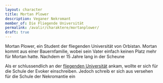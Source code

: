 ```yaml
---
layout: character
title: Mortan Plower
description: Veganer Nekromant
member_of: Die Fliegende Universität
permalink: /avalir/charaktere/mortanplower/
draft: true
---
```

Mortan Plower, ein Student der fliegenden Universität von Orbistan. Mortan kommt aus einer Bauernfamilie, wobei sein Vater einfach keinen Platz mehr für Mortan hatte. Nachdem er 15 Jahre lang in der Scheune

Als er schlussendlich an der [fliegenden Universität](/avalir/organizations/fliegendeuniversität/) ankam, wollte er sich für die Schule der Evoker einschreiben. Jedoch schreib er sich aus versehen für die Schule der Nekromantie ein